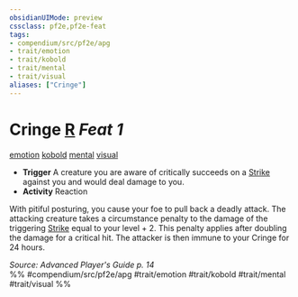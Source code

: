 ```yaml
---
obsidianUIMode: preview
cssclass: pf2e,pf2e-feat
tags:
- compendium/src/pf2e/apg
- trait/emotion
- trait/kobold
- trait/mental
- trait/visual
aliases: ["Cringe"]
---
```

# Cringe  [R](chapter-9-playing-the-game.md#Actions "Reaction") *Feat 1*  
[emotion](emotion.md "Emotion Effect Trait")  [kobold](kobold-b1.md "Kobold Ancestry & Heritage Trait")  [mental](mental.md "Mental Effect Trait")  [visual](visual.md "Visual Effect Trait")  

- **Trigger** A creature you are aware of critically succeeds on a [Strike](strike.md) against you and would deal damage to you.
- **Activity** Reaction

With pitiful posturing, you cause your foe to pull back a deadly attack. The attacking creature takes a circumstance penalty to the damage of the triggering [Strike](strike.md) equal to your level + 2. This penalty applies after doubling the damage for a critical hit. The attacker is then immune to your Cringe for 24 hours.

*Source: Advanced Player's Guide p. 14*  
%% #compendium/src/pf2e/apg #trait/emotion #trait/kobold #trait/mental #trait/visual %%